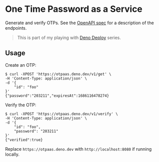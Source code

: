# One Time Password as a Service

Generate and verify OTPs. See the [OpenAPI spec](./openapi.yaml) for a
description of the endpoints.

> This is part of my playing with [Deno Deploy](https://deno.com/deploy) series.

## Usage

Create an OTP:

```
$ curl -XPOST 'https://otpaas.deno.dev/v1/get' \
-H 'Content-Type: application/json' \
-d '{
    "id": "foo"
}'
{"password":"203211","expiresAt":1686116478274}
```

Verify the OTP:

```
$ curl -XPOST 'https://otpaas.deno.dev/v1/verify' \
-H 'Content-Type: application/json' \
-d '{
    "id": "foo",
    "password": "203211"
}'
{"verified":true}
```

Replace `https://otpaas.deno.dev` with `http://localhost:8080` if running
locally.
